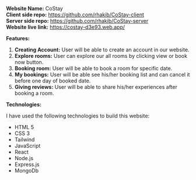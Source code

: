 **Website Name:** CoStay <br>
**Client side repo:** https://github.com/rhakib/CoStay-client  <br>
**Server side repo:** https://github.com/rhakib/CoStay-server  <br>
**Website live link:** https://costay-d3e93.web.app/

**Features:**

1. **Creating Account:** User will be able to create an account in our website.
2. **Explore rooms:** User can explore our all rooms by clicking view or book now button.
3. **Booking room:** User will be able to book a room for specific date.
4. **My bookings:** User will be able see his/her booking list and can cancel it before one day of booked date.
5. **Giving reviews:** User will be able to share his/her experiences after booking a room.

**Technologies:**

I have used the following technologies to build this website:
- HTML 5
- CSS 3
- Tailwind
- JavaScript
- React
- Node.js
- Express.js
- MongoDb
